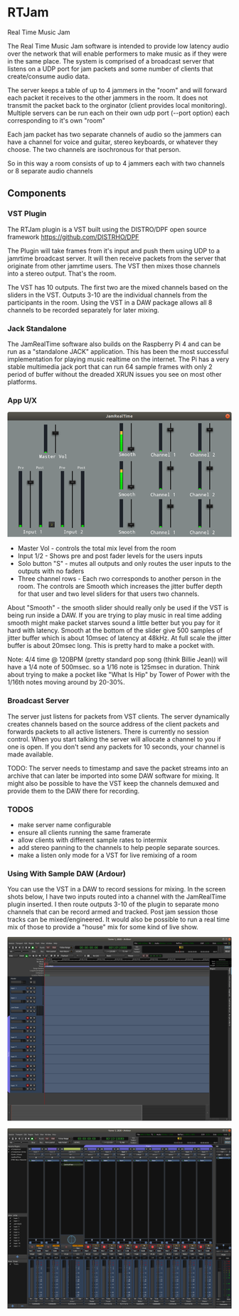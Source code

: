 # RTJam

Real Time Music Jam

The Real Time Music Jam software is intended to provide low latency audio over the network that will enable performers to make music as if they were in the same place. The system is comprised of a broadcast server that listens on a UDP port for jam packets and some number of clients that create/consume audio data.

The server keeps a table of up to 4 jammers in the "room" and will forward each packet it receives to the other jammers in the room.  It does not transmit the packet back to the orginator (client provides local monitoring).  Multiple servers can be run each on their own udp port (--port option) each corresponding to it's own "room"

Each jam packet has two separate channels of audio so the jammers can have a channel for voice and guitar, stereo keyboards, or whatever they choose.  The two channels are isochronous for that person.

So in this way a room consists of up to 4 jammers each with two channels or 8 separate audio channels

## Components

### VST Plugin
The RTJam plugin is a VST built using the DISTRO/DPF open source framework https://github.com/DISTRHO/DPF 

The Plugin will take frames from it's input and push them using UDP to a jamrtime broadcast server.  It will then receive packets from the server that originate from other jamrtime users.  The VST then mixes those channels into a stereo output.  That's the room.

The VST has 10 outputs.  The first two are the mixed channels based on the sliders in the VST.  Outputs 3-10 are the individual channels from the participants in the room.  Using the VST in a DAW package allows all 8 channels to be recorded separately for later mixing.

### Jack Standalone
The JamRealTime software also builds on the Raspberry Pi 4 and can be run as a "standalone JACK" application.  This has been the most successful implementation for playing music realtime on the internet.  The Pi has a very stable multimedia jack port that can run 64 sample frames with only 2 period of buffer without the dreaded XRUN issues you see on most other platforms.

### App U/X

![Pi App](Standalone.png)

- Master Vol - controls the total mix level from the room
- Input 1/2 - Shows pre and post fader levels for the users inputs
- Solo button "S" - mutes all outputs and only routes the user inputs to the outputs with no faders
- Three channel rows - Each rwo corresponds to another person in the room. The controls are Smooth which increases the jitter buffer depth for that user and two level sliders for that users two channels.

About "Smooth" - the smooth slider should really only be used if the VST is being run inside a DAW.  If you are trying to play music in real time adding smooth might make packet starves sound a little better but you pay for it hard with latency. Smooth at the bottom of the slider give 500 samples of jitter buffer which is about 10msec of latency at 48kHz.  At full scale the jitter buffer is about 20msec long.  This is pretty hard to make a pocket with.

Note: 4/4 time @ 120BPM (pretty standard pop song (think Billie Jean)) will have a 1/4 note of 500msec.  so a 1/16 note is 125msec in duration.  Think about trying to make a pocket like "What Is Hip" by Tower of Power with the 1/16th notes moving around by 20-30%.

### Broadcast Server
The server just listens for packets from VST clients.  The server dynamically creates channels based on the source address of the client packets and forwards packets to all active listeners.  There is currently no session control.  When you start talking the server will allocate a channel to you if one is open.  If you don't send any packets for 10 seconds, your channel is made available.

TODO: The server needs to timestamp and save the packet streams into an archive that can later be imported into some DAW software for mixing.  It might also be possible to have the VST keep the channels demuxed and provide them to the DAW there for recording.

### TODOS
* make server name configurable
* ensure all clients running the same framerate
* allow clients with different sample rates to intermix
* add stereo panning to the channels to help people separate sources.
* make a listen only mode for a VST for live remixing of a room

### Using With Sample DAW (Ardour)

You can use the VST in a DAW to record sessions for mixing.  In the screen shots below, I have two inputs routed into a channel with the JamRealTime plugin inserted.  I then route outputs 3-10 of the plugin to separate mono channels that can be record armed and tracked.  Post jam session those tracks can be mixed/engineered. It would also be possible to run a real time mix of those to provide a "house" mix for some kind of live show.

![Ardour Editor](ArdourEditor.png)

![Ardour Mixer](ArdourMixer.png)